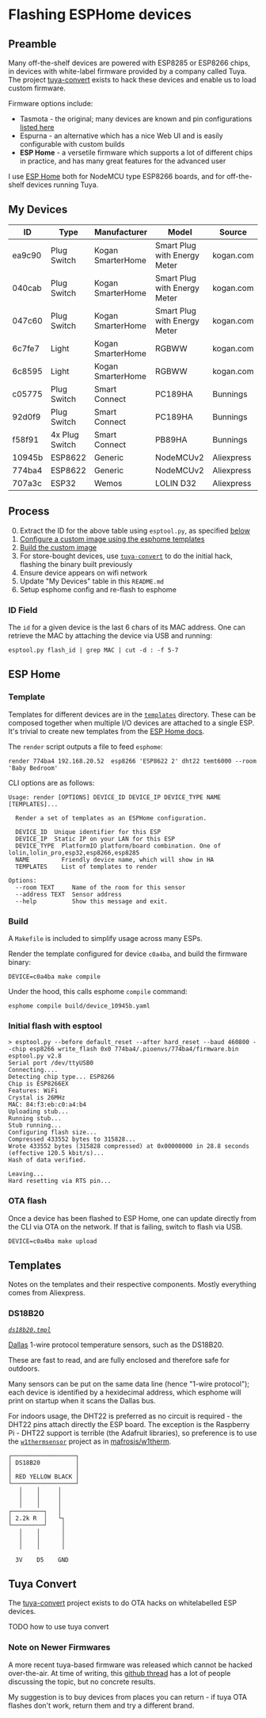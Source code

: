 Flashing ESPHome devices
==========

Preamble
----------

Many off-the-shelf devices are powered with ESP8285 or ESP8266 chips, in devices with white-label
firmware provided by a company called Tuya. The project [tuya-convert](https://github.com/ct-Open-Source/tuya-convert)
exists to hack these devices and enable us to load custom firmware.

Firmware options include:

 * Tasmota - the original; many devices are known and pin configurations [listed here](https://templates.blakadder.com/)
 * Espurna - an alternative which has a nice Web UI and is easily configurable with custom builds
 * **ESP Home** - a versetile firmware which supports a lot of different chips in practice, and has many
   great features for the advanced user

I use [ESP Home](https://esphome.io/) both for NodeMCU type ESP8266 boards, and for off-the-shelf
devices running Tuya.


My Devices
----------

|ID|Type|Manufacturer|Model|Source|
|--|----|------------|-----|------|
|ea9c90|Plug Switch|Kogan SmarterHome|Smart Plug with Energy Meter|kogan.com|
|040cab|Plug Switch|Kogan SmarterHome|Smart Plug with Energy Meter|kogan.com|
|047c60|Plug Switch|Kogan SmarterHome|Smart Plug with Energy Meter|kogan.com|
|6c7fe7|Light|Kogan SmarterHome|RGBWW|kogan.com|
|6c8595|Light|Kogan SmarterHome|RGBWW|kogan.com|
|c05775|Plug Switch|Smart Connect|PC189HA|Bunnings|
|92d0f9|Plug Switch|Smart Connect|PC189HA|Bunnings|
|f58f91|4x Plug Switch|Smart Connect|PB89HA|Bunnings|
|10945b|ESP8622|Generic|NodeMCUv2|Aliexpress|
|774ba4|ESP8622|Generic|NodeMCUv2|Aliexpress|
|707a3c|ESP32|Wemos|LOLIN D32|Aliexpress|


Process
----------

 0. Extract the ID for the above table using `esptool.py`, as specified [below](#id-field)
 1. [Configure a custom image using the esphome templates](#template)
 2. [Build the custom image](#build)
 3. For store-bought devices, use [`tuya-convert`](#tuya-convert) to do the initial hack, flashing the binary built previously
 4. Ensure device appears on wifi network
 5. Update "My Devices" table in this `README.md`
 6. Setup esphome config and re-flash to esphome


### ID Field

The `id` for a given device is the last 6 chars of its MAC address. One can retrieve the MAC by
attaching the device via USB and running:

```
esptool.py flash_id | grep MAC | cut -d : -f 5-7
```

ESP Home
----------

### Template

Templates for different devices are in the [`templates`](./templates) directory. These can be
composed together when multiple I/O devices are attached to a single ESP. It's trivial to create
new templates from the [ESP Home docs](https://esphome.io/index.html).

The `render` script outputs a file to feed `esphome`:

```
render 774ba4 192.168.20.52  esp8266 'ESP8622 2' dht22 temt6000 --room 'Baby Bedroom'
```

CLI options are as follows:

```
Usage: render [OPTIONS] DEVICE_ID DEVICE_IP DEVICE_TYPE NAME [TEMPLATES]...

  Render a set of templates as an ESPHome configuration.

  DEVICE_ID  Unique identifier for this ESP
  DEVICE_IP  Static IP on your LAN for this ESP
  DEVICE_TYPE  PlatformIO platform/board combination. One of lolin,lolin_pro,esp32,esp8266,esp8285
  NAME         Friendly device name, which will show in HA
  TEMPLATES    List of templates to render

Options:
  --room TEXT     Name of the room for this sensor
  --address TEXT  Sensor address
  --help          Show this message and exit.
```


### Build

A `Makefile` is included to simplify usage across many ESPs.

Render the template configured for device `c0a4ba`, and build the firmware binary:

    DEVICE=c0a4ba make compile

Under the hood, this calls esphome `compile` command:

    esphome compile build/device_10945b.yaml


### Initial flash with esptool


```
> esptool.py --before default_reset --after hard_reset --baud 460800 --chip esp8266 write_flash 0x0 774ba4/.pioenvs/774ba4/firmware.bin
esptool.py v2.8
Serial port /dev/ttyUSB0
Connecting....
Detecting chip type... ESP8266
Chip is ESP8266EX
Features: WiFi
Crystal is 26MHz
MAC: 84:f3:eb:c0:a4:b4
Uploading stub...
Running stub...
Stub running...
Configuring flash size...
Compressed 433552 bytes to 315828...
Wrote 433552 bytes (315828 compressed) at 0x00000000 in 28.8 seconds (effective 120.5 kbit/s)...
Hash of data verified.

Leaving...
Hard resetting via RTS pin...
```

### OTA flash

Once a device has been flashed to ESP Home, one can update directly from the CLI via OTA on the
network. If that is failing, switch to flash via USB.

    DEVICE=c0a4ba make upload


## Templates

Notes on the templates and their respective components. Mostly everything comes from Aliexpress.


### DS18B20

_[`ds18b20.tmpl`](./templates/ds18b20.tmpl)_

[Dallas](https://esphome.io/components/sensor/dallas.html) 1-wire protocol temperature sensors, such
as the DS18B20.

These are fast to read, and are fully enclosed and therefore safe for outdoors.

Many sensors can be put on the same data line (hence "1-wire protocol"); each device is identified
by a hexidecimal address, which esphome will print on startup when it scans the Dallas bus. 

For indoors usage, the DHT22 is preferred as no circuit is required - the DHT22 pins attach directly
the ESP board. The exception is the Raspberry Pi - DHT22 support is terrible (the Adafruit
libraries), so preference is to use the [`w1thermsensor`](https://github.com/timofurrer/w1thermsensor)
project as in [mafrosis/w1therm](https://github.com/mafrosis/w1therm).

```
┌──────────────────┐
│ DS18B20          │
│                  │
│ RED YELLOW BLACK │
└──────────────────┘
   │    │     │
   │    │     │
   │    │     │
┌─────────┐   │
│ 2.2k R  │   └┐
└─────────┘    │
   │    │      │
   │    │      │
   │    │      │

  3V    D5    GND
```


## Tuya Convert

The [tuya-convert](https://github.com/ct-Open-Source/tuya-convert) project exists to do OTA hacks
on whitelabelled ESP devices.


TODO how to use tuya convert


### Note on Newer Firmwares

A more recent tuya-based firmware was released which cannot be hacked over-the-air. At time of
writing, this [github thread](https://github.com/ct-Open-Source/tuya-convert/issues/483) has a lot
of people discussing the topic, but no concrete results.

My suggestion is to buy devices from places you can return - if tuya OTA flashes don't work, return
them and try a different brand.
